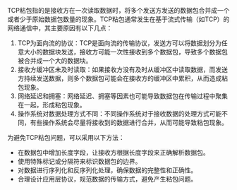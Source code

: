 TCP粘包指的是接收方在一次读取数据时，将多个发送方发送的数据包合并成一个或者少于原始数据包数量的现象。TCP粘包通常发生在基于流式传输（如TCP）的网络通信中，其主要原因有以下几点：

1. TCP为面向流的协议：TCP是面向流的传输协议，发送方可以将数据划分为任意大小的数据块发送，接收方可能一次性接收到多个数据包，导致多个数据包被合并成一个大的数据块。
2. 接收方缓冲区未及时读取：如果接收方没有及时从缓冲区中读取数据，而发送方持续发送数据，则多个数据包可能会在接收方的缓冲区中累积，从而造成粘包现象。
3. 网络延迟和拥塞：网络延迟、拥塞等因素也可能导致数据包在传输过程中聚集在一起，形成粘包现象。
4. 操作系统对数据处理方式不同：不同操作系统对于接收数据的处理方式可能不同，有些操作系统会尽量将接收到的数据进行合并，从而可能导致粘包现象。

为避免TCP粘包问题，可以采用以下方法：

- 在数据包中增加长度字段，让接收方根据长度字段来正确解析数据包。
- 使用特殊标记或分隔符来标识数据包的边界。
- 对数据进行序列化和反序列化处理，确保数据的完整性和正确性。
- 合理设计应用层协议，规范数据的传输方式，避免产生粘包问题。